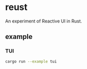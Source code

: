 # reust

An experiment of Reactive UI in Rust.

## example

### TUI

```sh
cargo run --example tui
```
